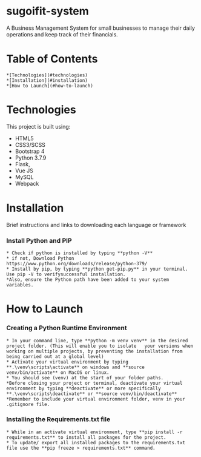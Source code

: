 # sugoifit-system

A Business Management System for small businesses to manage their daily operations and keep track of their financials. 

# Table of Contents 
    
    *[Technologies](#technologies)
    *[Installation](#installation)
    *[How to Launch](#how-to-launch)


# Technologies
This project is built using: 
* HTML5 
* CSS3/SCSS
* Bootstrap 4
* Python 3.7.9
* Flask, 
* Vue JS 
* MySQL 
* Webpack

# Installation 
Brief instructions and links to downloading each language or framework

### Install Python and PIP
    * Check if python is installed by typing **python -V**
    * if not, Download Python https://www.python.org/downloads/release/python-379/
    * Install by pip, by typing **python get-pip.py** in your terminal. Use pip -V to verifysuccessful installation. 
    *Also, ensure the Python path have been added to your system variables.

# How to Launch

### Creating a Python Runtime Environment
    * In your command line, type **python -m venv venv** in the desired project folder. (This will enable you to isolate   your versions when working on multiple projects, by preventing the installation from being carried out at a global level)
    * Activate your virtual environment by typing **.\venv\scripts\activate** on windows and **source venv/bin/activate** on MacOS or linux.
    * You should see (venv) at the start of your folder paths.
    *Before closing your project or terminal, deactivate your virtual environment by typing **deactivate** or more specifically **.\venv\scripts\deactivate** or **source venv/bin/deactivate**
    *Remember to include your virtual environment folder, venv in your .gitignore file.
    

### Installing the Requirements.txt file 
    * While in an activate virtual environment, type **pip install -r requirements.txt** to install all packages for the project. 
    * To update/ export all installed packages to the requirements.txt file use the **pip freeze > requirements.txt** command.
     


